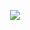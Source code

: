 <p align="center">
  <img src="https://github-readme-stats.vercel.app/api?username=val8119&show_icons=true&theme=dark&bg_color=0d1117&text_color=ffffff&icon_color=ffffff&hide_border=true" />
</p>

